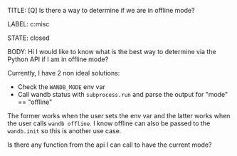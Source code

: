 TITLE:
[Q] Is there a way to determine if we are in offline mode?

LABEL:
c:misc

STATE:
closed

BODY:
Hi I would like to know what is the best way to determine via the Python API if I am in offline mode?

Currently, I have 2 non ideal solutions:

- Check the `WANDB_MODE` env var
- Call wandb status with `subprocess.run` and parse the output for "mode" == "offline"

The former works when the user sets the env var and the latter works when the user calls `wandb offline`. I know offline can also be passed to the `wandb.init` so this is another use case.

Is there any function from the api I can call to have the current mode?

